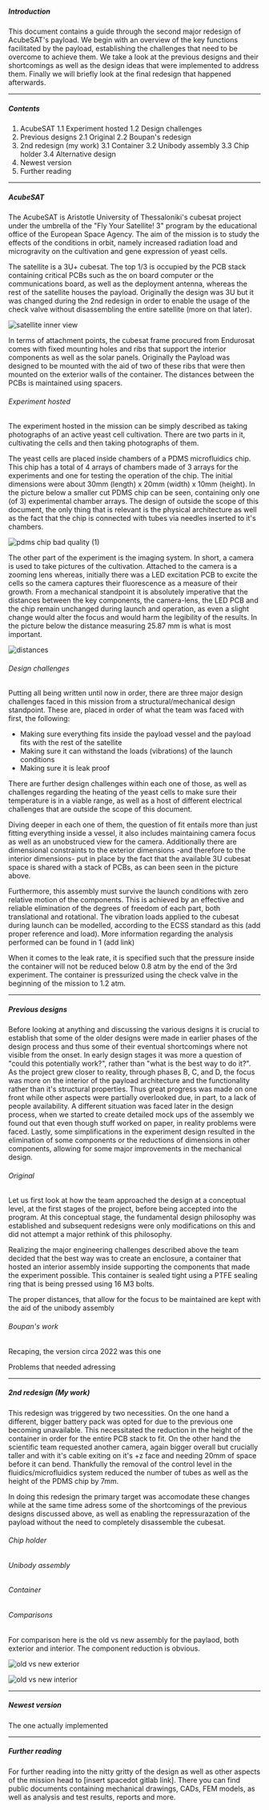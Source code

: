 
##### Introduction

This document contains a guide through the second major redesign of AcubeSAT's payload. We begin with an overview of the key functions facilitated by the payload, establishing the challenges that need to be overcome to achieve them. We take a look at the previous designs and their shortcomings as well as the design ideas that were implemented to address them. Finally we will briefly look at the final redesign that happened afterwards.

----------

##### Contents
1. AcubeSAT
   1.1 Experiment hosted
   1.2 Design challenges  
2. Previous designs
   2.1 Original
   2.2 Boupan's redesign  
3. 2nd redesign (my work)
   3.1 Container
   3.2 Unibody assembly
   3.3 Chip holder
   3.4 Alternative design
4. Newest version
5. Further reading

-----

##### AcubeSAT 

The AcubeSAT is Aristotle University of Thessaloniki's cubesat project under the umbrella of the "Fly Your Satellite! 3" program by the educational office of the European Space Agency. The aim of the mission is to study the effects of the conditions in orbit, namely increased radiation load and microgravity on the cultivation and gene expression of yeast cells. 

The satellite is a 3U+ cubesat. The top 1/3 is occupied by the PCB stack containing critical PCBs such as the on board computer or the communications board, as well as the deployment antenna, whereas the rest of the satellite houses the payload. Originally the design was 3U but it was changed during the 2nd redesign in order to enable the usage of the check valve without disassembling the entire satellite (more on that later).

![satellite inner view](https://github.com/user-attachments/assets/bf3f3843-63ce-41a5-9cff-08247c7160d7)

In terms of attachment points, the cubesat frame procured from Endurosat comes with fixed mounting holes and ribs that support the interior components as well as the solar panels. Originally the Payload was designed to be mounted with the aid of two of these ribs that were then mounted on the exterior walls of the container. The distances between the PCBs is maintained using spacers.

###### Experiment hosted

The experiment hosted in the mission can be simply described as taking photographs of an active yeast cell cultivation. There are two parts in it, cultivating the cells and then taking photographs of them. 

The yeast cells are placed inside chambers of a PDMS microfluidics chip. This chip has a total of 4 arrays of chambers made of 3 arrays for the experiments and one for testing the operation of the chip. The initial dimensions were about 30mm (length) x 20mm (width) x 10mm (height). In the picture below a smaller cut PDMS chip can be seen, containing only one (of 3) experimental chamber arrays. The design of outside the scope of this document, the only thing that is relevant is the physical architecture as well as the fact that the chip is connected with tubes via needles inserted to it's chambers. 

![pdms chip bad quality (1)](https://github.com/user-attachments/assets/48545d4e-7c1e-47c0-8dfa-e93410364cf3)

The other part of the experiment is the imaging system. In short, a camera is used to take pictures of the cultivation. Attached to the camera is a zooming lens whereas, initially there was a LED excitation PCB to excite the cells so the camera captures their fluorescence as a measure of their growth. From a mechanical standpoint it is absolutely imperative that the distances between the key components, the camera-lens, the LED PCB and the chip remain unchanged during launch and operation, as even a slight change would alter the focus and would harm the legibility of the results. In the picture below the distance measuring 25.87 mm is what is most important.

![distances](https://github.com/user-attachments/assets/98b55b40-f1ac-4cbc-95ca-156641964bb9)


###### Design challenges

Putting all being written until now in order, there are three major design challenges faced in this mission from a structural/mechanical design standpoint. These are, placed in order of what the team was faced with first, the following:

- Making sure everything fits inside the payload vessel and the payload fits with the rest of the satellite
- Making sure it can withstand the loads (vibrations) of the launch conditions
- Making sure it is leak proof
  
There are further design challenges within each one of those, as well as challenges regarding the heating of the yeast cells to make sure their temperature is in a viable range, as well as a host of different electrical challenges that are outside the scope of this document.

Diving deeper in each one of them, the question of fit entails more than just fitting everything inside a vessel, it also includes maintaining camera focus as well as an unobstruced view for the camera. Additionally there are dimensional constraints to the exterior dimensions -and therefore to the interior dimensions- put in place by the fact that the available 3U cubesat space is shared with a stack of PCBs, as can been seen in the picture above. 

Furthermore, this assembly must survive the launch conditions with zero relative motion of the components. This is achieved by an effective and reliable elimination of the degrees of freedom of each part, both translational and rotational. The vibration loads applied to the cubesat during launch can be modelled, according to the ECSS standard as this (add proper reference and load). More information regarding the analysis performed can be found in 1 (add link)

When it comes to the leak rate, it is specified such that the pressure inside the container will not be reduced below 0.8 atm by the end of the 3rd experiment. The container is pressurized using the check valve in the beginning of the mission to 1.2 atm. 

------

##### Previous designs

Before looking at anything and discussing the various designs it is crucial to establish that some of the older designs were made in earlier phases of the design process and thus some of their eventual shortcomings where not visible from the onset. In early design stages it was more a question of "could this potentially work?", rather than "what is the best way to do it?". As the project grew closer to reality, through phases B, C, and D, the focus was more on the interior of the payload architecture and the functionality rather than it's structural properties. Thus great progress was made on one front while other aspects were partially overlooked due, in part, to a lack of people availability. A different situation was faced later in the design process, when we started to create detailed mock ups of the assembly we found out that even though stuff worked on paper, in reality problems were faced. Lastly, some simplifications in the experiment design resulted in the elimination of some components or the reductions of dimensions in other components, allowing for some major improvements in the mechanical design.

###### Original

Let us first look at how the team approached the design at a conceptual level, at the first stages of the project, before being accepted into the program. At this conceptual stage, the fundamental design philosophy was established and subsequent redesigns were only modifications on this and did not attempt a major rethink of this philosophy.

Realizing the major engineering challenges described above the team decided that the best way was to create an enclosure, a container that hosted an interior assembly inside supporting the components that made the experiment possible. This container is sealed tight using a PTFE sealing ring that is being pressed using 16 M3 bolts. 

The proper distances, that allow for the focus to be maintained are kept with the aid of the unibody assembly


###### Boupan's work

Recaping, the version circa 2022 was this one

Problems that needed adressing

------------
##### 2nd redesign (My work)

This redesign was triggered by two necessities. On the one hand a different, bigger battery pack was opted for due to the previous one becoming unavailable. This necessitated the reduction in the height of the container in order for the entire PCB stack to fit. On the other hand the scientific team requested another camera, again bigger overall but crucially taller and with it's cable exiting on it's +z face and needing 20mm of space before it can bend. Thankfully the removal of the control level in the fluidics/microfluidics system reduced the number of tubes as well as the height of the PDMS chip by 7mm. 

In doing this redesign the primary target was accomodate these changes while at the same time adress some of the shortcomings of the previous designs discussed above, as well as enabling the repressurazation of the payload without the need to completely disassemble the cubesat.

###### Chip holder

###### Unibody assembly

###### Container



###### Comparisons

For comparison here is the old vs new assembly for the paylaod, both exterior and interior. The component reduction is obvious.

![old vs new exterior](https://github.com/user-attachments/assets/8120807d-5b86-46c7-b619-13f6497e0069)

![old vs new interior](https://github.com/user-attachments/assets/195a003c-d701-43dc-9906-31d8d5306111)

----------
##### Newest version

The one actually implemented

----------
##### Further reading

For further reading into the nitty gritty of the design as well as other aspects of the mission head to [insert spacedot gitlab link]. There you can find public documents containing mechanical drawings, CADs, FEM models, as well as analysis and test results, reports and more. 
